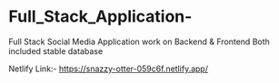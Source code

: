 # Full_Stack_Application-
Full Stack Social Media Application 
work on Backend & Frontend Both included stable database

Netlify Link:- https://snazzy-otter-059c6f.netlify.app/
